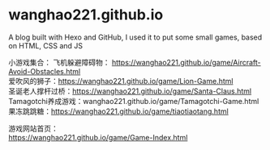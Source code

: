 # wanghao221.github.io

A blog built with Hexo and GitHub, I used it to put some small games, based on HTML, CSS and JS

小游戏集合：
飞机躲避障碍物： https://wanghao221.github.io/game/Aircraft-Avoid-Obstacles.html <br>
爱吹风的狮子：https://wanghao221.github.io/game/Lion-Game.html <br>
圣诞老人撑杆过桥：https://wanghao221.github.io/game/Santa-Claus.html <br>
Tamagotchi养成游戏：wanghao221.github.io/game/Tamagotchi-Game.html <br>
果冻跳跳糖：https://wanghao221.github.io/game/tiaotiaotang.html <br>


游戏网站首页：<br>
https://wanghao221.github.io/game/Game-Index.html
